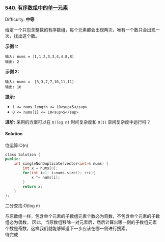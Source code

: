 ### [540\. 有序数组中的单一元素](https://leetcode-cn.com/problems/single-element-in-a-sorted-array/)

Difficulty: **中等**


给定一个只包含整数的有序数组，每个元素都会出现两次，唯有一个数只会出现一次，找出这个数。

**示例 1:**

```
输入: nums = [1,1,2,3,3,4,4,8,8]
输出: 2
```

**示例 2:**

```
输入: nums =  [3,3,7,7,10,11,11]
输出: 10
```

**提示:**

*   `1 <= nums.length <= 10<sup>5</sup>`
*   `0 <= nums[i] <= 10<sup>5</sup>`

**进阶:** 采用的方案可以在 `O(log n)` 时间复杂度和 `O(1)` 空间复杂度中运行吗？


#### Solution

位运算:O(n)

```cpp
​class Solution {
public:
    int singleNonDuplicate(vector<int>& nums) {
        int x = nums[0];
        for(int i=1; i<nums.size(); ++i){
            x ^= nums[i];
        }
        return x;
    }
};
```

二分查找:O(log n)

与原数组一样，包含单个元素的子数组元素个数必为奇数，不包含单个元素的子数组必为偶数。 因此，当原数组移除一对元素后，然后计算出哪一侧的子数组元素个数是奇数，这样我们就能够知道下一步应该在哪一侧进行搜索。  
待完成